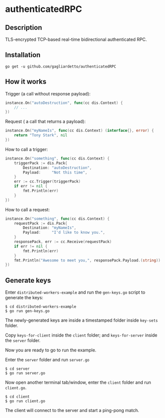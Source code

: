 # authenticatedRPC

## Description

TLS-encrypted TCP-based real-time bidirectional authenticated RPC.

## Installation

```
go get -u github.com/gagliardetto/authenticatedRPC
```

## How it works

Trigger (a call without response payload):

```go
instance.On("autoDestruction", func(cc dis.Context) {
	// ...
})
```

Request ( a call that returns a payload):

```go
instance.On("myNameIs", func(cc dis.Context) (interface{}, error) {
	return "Tony Stark", nil
})
```

How to call a trigger:

```go
instance.On("something", func(cc dis.Context) {
	triggerPack := dis.Pack{
		Destination: "autoDestruction",
		Payload:     "Not this time",
	}
	err := cc.Trigger(triggerPack)
	if err != nil {
		fmt.Println(err)
	}
})
```

How to call a request:

```go
instance.On("something", func(cc dis.Context) {
	requestPack := dis.Pack{
		Destination: "myNameIs",
		Payload:     "I'd like to know you.",
	}
	responsePack, err := cc.Receive(requestPack)
	if err != nil {
		fmt.Println(err)
	}
	fmt.Println("Awesome to meet you,", responsePack.Payload.(string))
})
```


## Generate keys

Enter `distributed-workers-example` and run the `gen-keys.go` script to generate the keys:

```
$ cd distributed-workers-example
$ go run gen-keys.go
```

The newly-generated keys are inside a timestamped folder inside `key-sets` folder.

Copy `keys-for-client` inside the `client` folder; and `keys-for-server` inside the `server` folder.

Now you are ready to go to run the example.

Enter the `server` folder and run `server.go`

```
$ cd server
$ go run server.go
```

Now open another terminal tab/window, enter the `client` folder and run `client.go`.

```
$ cd client
$ go run client.go
```

The client will connect to the server and start a ping-pong match.
